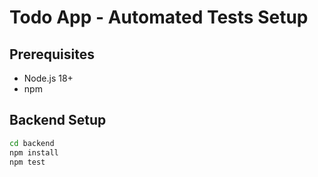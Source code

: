 # Todo App - Automated Tests Setup

## Prerequisites

- Node.js 18+
- npm

## Backend Setup

```bash
cd backend
npm install
npm test

